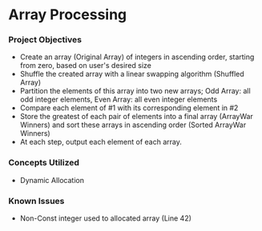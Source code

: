 # Array Processing

### Project Objectives
- Create an array (Original Array) of integers in ascending order, starting 
  from zero, based on user's desired size
- Shuffle the created array with a linear swapping algorithm (Shuffled Array)
- Partition the elements of this array into two new arrays;
  Odd Array: all odd integer elements, Even Array: all even integer elements
- Compare each element of #1 with its corresponding element in #2
- Store the greatest of each pair of elements into a final array (ArrayWar Winners)
  and sort these arrays in ascending order (Sorted ArrayWar Winners)
- At each step, output each element of each array. 

### Concepts Utilized
- Dynamic Allocation

### Known Issues
- Non-Const integer used to allocated array (Line 42)
